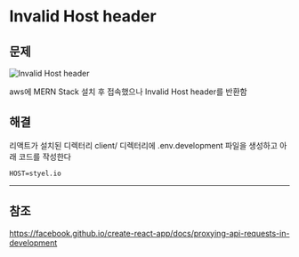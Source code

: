 # Invalid Host header

## 문제

![Invalid Host header](https://user-images.githubusercontent.com/14961047/62190244-dd97bf80-b3ab-11e9-8f36-32a8d92e2487.png)

aws에 MERN Stack 설치 후 접속했으나 Invalid Host header를 반환함

## 해결

리액트가 설치된 디렉터리 client/ 디렉터리에 .env.development 파일을 생성하고 아래 코드를 작성한다

```
HOST=styel.io
```

---

## 참조

<https://facebook.github.io/create-react-app/docs/proxying-api-requests-in-development>
